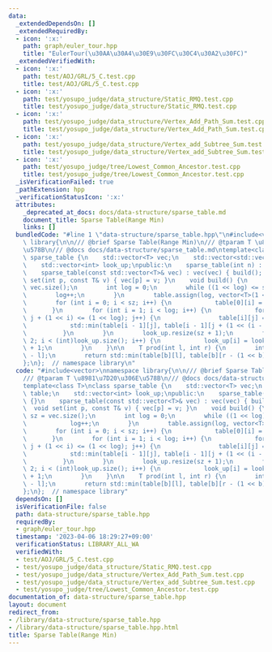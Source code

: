 ```yaml
---
data:
  _extendedDependsOn: []
  _extendedRequiredBy:
  - icon: ':x:'
    path: graph/euler_tour.hpp
    title: "EulerTour(\u30AA\u30A4\u30E9\u30FC\u30C4\u30A2\u30FC)"
  _extendedVerifiedWith:
  - icon: ':x:'
    path: test/AOJ/GRL/5_C.test.cpp
    title: test/AOJ/GRL/5_C.test.cpp
  - icon: ':x:'
    path: test/yosupo_judge/data_structure/Static_RMQ.test.cpp
    title: test/yosupo_judge/data_structure/Static_RMQ.test.cpp
  - icon: ':x:'
    path: test/yosupo_judge/data_structure/Vertex_Add_Path_Sum.test.cpp
    title: test/yosupo_judge/data_structure/Vertex_Add_Path_Sum.test.cpp
  - icon: ':x:'
    path: test/yosupo_judge/data_structure/Vertex_add_Subtree_Sum.test.cpp
    title: test/yosupo_judge/data_structure/Vertex_add_Subtree_Sum.test.cpp
  - icon: ':x:'
    path: test/yosupo_judge/tree/Lowest_Common_Ancestor.test.cpp
    title: test/yosupo_judge/tree/Lowest_Common_Ancestor.test.cpp
  _isVerificationFailed: true
  _pathExtension: hpp
  _verificationStatusIcon: ':x:'
  attributes:
    _deprecated_at_docs: docs/data-structure/sparse_table.md
    document_title: Sparse Table(Range Min)
    links: []
  bundledCode: "#line 1 \"data-structure/sparse_table.hpp\"\n#include<vector>\nnamespace\
    \ library{\n\n/// @brief Sparse Table(Range Min)\n/// @tparam T \u8981\u7D20\u306E\
    \u578B\n/// @docs docs/data-structure/sparse_table.md\ntemplate<class T>\nclass\
    \ sparse_table {\n    std::vector<T> vec;\n    std::vector<std::vector<T>> table;\n\
    \    std::vector<int> look_up;\npublic:\n    sparse_table(int n) : vec(n) {}\n\
    \    sparse_table(const std::vector<T>& vec) : vec(vec) { build(); }\n    void\
    \ set(int p, const T& v) { vec[p] = v; }\n    void build() {\n        int sz =\
    \ vec.size();\n        int log = 0;\n        while ((1 << log) <= sz) {\n    \
    \        log++;\n        }\n        table.assign(log, vector<T>(1 << log));\n\
    \        for (int i = 0; i < sz; i++) {\n            table[0][i] = vec[i];\n \
    \       }\n        for (int i = 1; i < log; i++) {\n            for (int j = 0;\
    \ j + (1 << i) <= (1 << log); j++) {\n                table[i][j] =\n        \
    \            std::min(table[i - 1][j], table[i - 1][j + (1 << (i - 1))]);\n  \
    \          }\n        }\n        look_up.resize(sz + 1);\n        for (int i =\
    \ 2; i < (int)look_up.size(); i++) {\n            look_up[i] = look_up[i >> 1]\
    \ + 1;\n        }\n    }\n\n    T prod(int l, int r) {\n        int b = look_up[r\
    \ - l];\n        return std::min(table[b][l], table[b][r - (1 << b)]);\n    }\n\
    };\n};  // namespace library\n"
  code: "#include<vector>\nnamespace library{\n\n/// @brief Sparse Table(Range Min)\n\
    /// @tparam T \u8981\u7D20\u306E\u578B\n/// @docs docs/data-structure/sparse_table.md\n\
    template<class T>\nclass sparse_table {\n    std::vector<T> vec;\n    std::vector<std::vector<T>>\
    \ table;\n    std::vector<int> look_up;\npublic:\n    sparse_table(int n) : vec(n)\
    \ {}\n    sparse_table(const std::vector<T>& vec) : vec(vec) { build(); }\n  \
    \  void set(int p, const T& v) { vec[p] = v; }\n    void build() {\n        int\
    \ sz = vec.size();\n        int log = 0;\n        while ((1 << log) <= sz) {\n\
    \            log++;\n        }\n        table.assign(log, vector<T>(1 << log));\n\
    \        for (int i = 0; i < sz; i++) {\n            table[0][i] = vec[i];\n \
    \       }\n        for (int i = 1; i < log; i++) {\n            for (int j = 0;\
    \ j + (1 << i) <= (1 << log); j++) {\n                table[i][j] =\n        \
    \            std::min(table[i - 1][j], table[i - 1][j + (1 << (i - 1))]);\n  \
    \          }\n        }\n        look_up.resize(sz + 1);\n        for (int i =\
    \ 2; i < (int)look_up.size(); i++) {\n            look_up[i] = look_up[i >> 1]\
    \ + 1;\n        }\n    }\n\n    T prod(int l, int r) {\n        int b = look_up[r\
    \ - l];\n        return std::min(table[b][l], table[b][r - (1 << b)]);\n    }\n\
    };\n};  // namespace library"
  dependsOn: []
  isVerificationFile: false
  path: data-structure/sparse_table.hpp
  requiredBy:
  - graph/euler_tour.hpp
  timestamp: '2023-04-06 18:29:27+09:00'
  verificationStatus: LIBRARY_ALL_WA
  verifiedWith:
  - test/AOJ/GRL/5_C.test.cpp
  - test/yosupo_judge/data_structure/Static_RMQ.test.cpp
  - test/yosupo_judge/data_structure/Vertex_Add_Path_Sum.test.cpp
  - test/yosupo_judge/data_structure/Vertex_add_Subtree_Sum.test.cpp
  - test/yosupo_judge/tree/Lowest_Common_Ancestor.test.cpp
documentation_of: data-structure/sparse_table.hpp
layout: document
redirect_from:
- /library/data-structure/sparse_table.hpp
- /library/data-structure/sparse_table.hpp.html
title: Sparse Table(Range Min)
---
```

